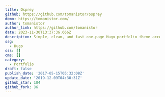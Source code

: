 ```yaml
---
title: Osprey
github: https://github.com/tomanistor/osprey
demo: https://tomanistor.com/
author: tomanistor
author_link: https://github.com/tomanistor
date: 2023-11-30T13:37:36.666Z
description: Simple, clean, and fast one-page Hugo portfolio theme accompanied by a blog
ssg:
  - Hugo
css: []
cms: []
category:
  - Portfolio
draft: false
publish_date: '2017-05-15T05:32:08Z'
update_date: '2019-12-09T04:30:31Z'
github_star: 184
github_fork: 86
---
```

